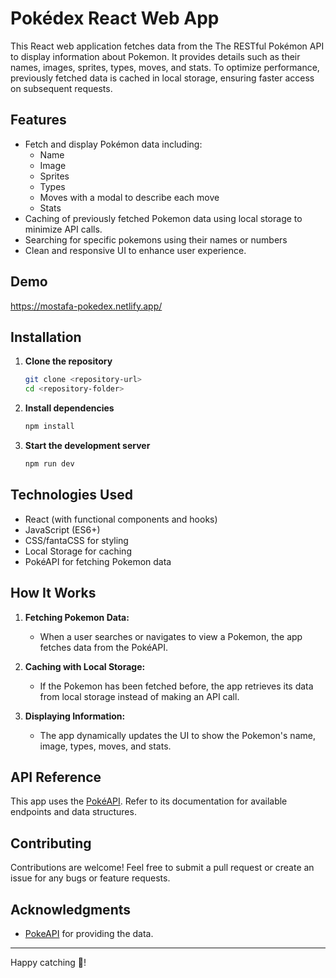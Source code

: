 # Pokédex React Web App

This React web application fetches data from the The RESTful Pokémon API to display information about Pokemon. It provides details such as their names, images, sprites, types, moves, and stats. To optimize performance, previously fetched data is cached in local storage, ensuring faster access on subsequent requests.

## Features

- Fetch and display Pokémon data including:
  - Name
  - Image
  - Sprites
  - Types
  - Moves with a modal to describe each move
  - Stats
- Caching of previously fetched Pokemon data using local storage to minimize API calls.
- Searching for specific pokemons using their names or numbers
- Clean and responsive UI to enhance user experience.

## Demo
https://mostafa-pokedex.netlify.app/

## Installation

1. **Clone the repository**
   ```bash
   git clone <repository-url>
   cd <repository-folder>
   ```

2. **Install dependencies**
   ```bash
   npm install
   ```

3. **Start the development server**
   ```bash
   npm run dev
   ```


## Technologies Used

- React (with functional components and hooks)
- JavaScript (ES6+)
- CSS/fantaCSS for styling
- Local Storage for caching
- PokéAPI for fetching Pokemon data


## How It Works

1. **Fetching Pokemon Data:**
   - When a user searches or navigates to view a Pokemon, the app fetches data from the PokéAPI.

2. **Caching with Local Storage:**
   - If the Pokemon has been fetched before, the app retrieves its data from local storage instead of making an API call.

3. **Displaying Information:**
   - The app dynamically updates the UI to show the Pokemon's name, image, types, moves, and stats.


## API Reference

This app uses the [PokéAPI](https://pokeapi.co/). Refer to its documentation for available endpoints and data structures.

## Contributing

Contributions are welcome! Feel free to submit a pull request or create an issue for any bugs or feature requests.


## Acknowledgments

- [PokeAPI](https://pokeapi.co/) for providing the data.

---

Happy catching 🐉!


